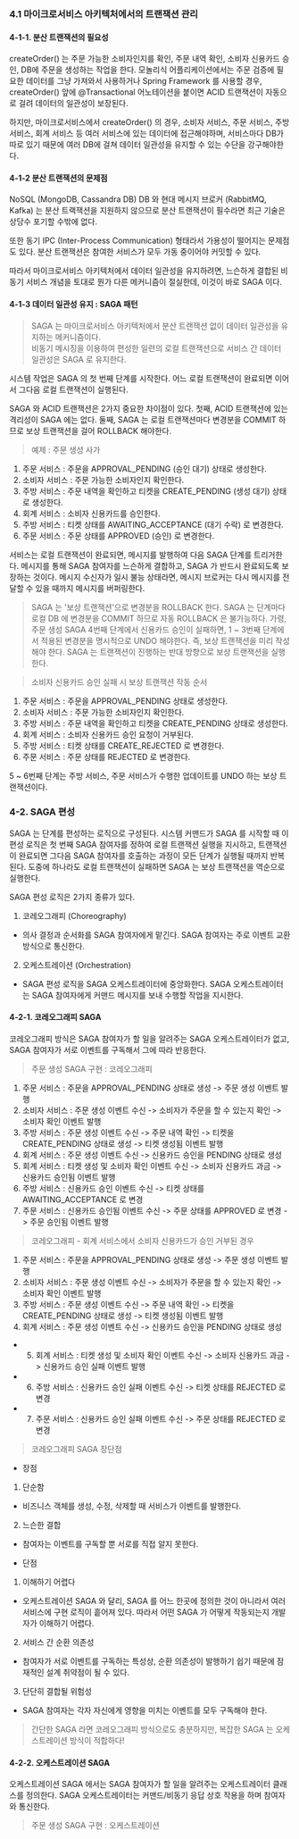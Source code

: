 ### 4.1 마이크로서비스 아키텍처에서의 트랜잭션 관리

#### 4-1-1. 분산 트랜잭션의 필요성

createOrder() 는 주문 가능한 소비자인지를 확인, 주문 내역 확인, 소비자 신용카드 승인, DB에 주문을 생성하는 작업을 한다.
모놀리식 어플리케이션에서는 주문 검증에 필요한 데이터를 그냥 가져와서 사용하거나 Spring Framework 를 사용할 경우, 
createOrder() 앞에 @Transactional 어노테이션을 붙이면 ACID 트랜잭션이 자동으로 걸려 데이터의 일관성이 보장된다.

하지만, 마이크로서비스에서 createOrder() 의 경우, 소비자 서비스, 주문 서비스, 주방 서비스, 회계 서비스 등 여러 서비스에 
있는 데이터에 접근해야하며, 서비스마다 DB가 따로 있기 때문에 여러 DB에 걸쳐 데이터 일관성을 유지할 수 있는 수단을 강구해야한다.

#### 4-1-2 분산 트랜잭션의 문제점

NoSQL (MongoDB, Cassandra DB) DB 와 현대 메시지 브로커 (RabbitMQ, Kafka) 는 분산 트랙잭션을 지원하지 않으므로
분산 트랜잭션이 필수라면 최근 기술은 상당수 포기할 수밖에 없다. 

또한 동기 IPC (Inter-Process Communication) 형태라서 가용성이 떨어지는 문제점도 있다. 
분산 트랜잭션은 참여한 서비스가 모두 가동 중이어야 커밋할 수 있다.

따라서 마이크로서비스 아키텍처에서 데이터 일관성을 유지하려면, 느슨하게 결합된 비동기 서비스 개념을 토대로 뭔가 다른 메커니즘이 절실한데, 
이것이 바로 SAGA 이다.

#### 4-1-3 데이터 일관성 유지 : SAGA 패턴

> SAGA 는 마이크로서비스 아키텍처에서 분산 트랜잭션 없이 데이터 일관성을 유지하는 메커니즘이다.   
비동기 메시징을 이용하여 편성한 일련의 로컬 트랜잭션으로 서비스 간 데이터 일관성은 SAGA 로 유지한다.

시스템 작업은 SAGA 의 첫 번째 단계를 시작한다. 어느 로컬 트랜잭션이 완료되면 이어서 그다음 로컬 트랜잭션이 실행된다.

SAGA 와 ACID 트랜잭션은 2가지 중요한 차이점이 있다.
첫째, ACID 트랜잭션에 있는 격리성이 SAGA 에는 없다.
둘째, SAGA 는 로컬 트랜잭션마다 변경분을 COMMIT 하므로 보상 트랜잭션을 걸어 ROLLBACK 해야한다.

> 예제 : 주문 생성 사가

1. 주문 서비스 : 주문을 APPROVAL_PENDING (승인 대기) 상태로 생성한다. 
2. 소비자 서비스 : 주문 가능한 소비자인지 확인한다.
3. 주방 서비스 : 주문 내역을 확인하고 티켓을 CREATE_PENDING (생성 대기) 상태로 생성한다.
4. 회계 서비스 : 소비자 신용카드를 승인한다.
5. 주방 서비스 : 티켓 상태를 AWAITING_ACCEPTANCE (대기 수락) 로 변경한다.
6. 주문 서비스 : 주문 상태를 APPROVED (승인) 로 변경한다. 

서비스는 로컬 트랜잭션이 완료되면, 메시지를 발행하여 다음 SAGA 단계를 트리거한다.
메시지를 통해 SAGA 참여자를 느슨하게 결합하고, SAGA 가 반드시 완료되도록 보장하는 것이다.
메시지 수신자가 일시 불능 상태라면, 메시지 브로커는 다시 메시지를 전달할 수 있을 때까지 메시지를 버퍼링한다.

> SAGA 는 '보상 트랜잭션'으로 변경분을 ROLLBACK 한다.
SAGA 는 단계마다 로컬 DB 에 변경분을 COMMIT 하므로 자동 ROLLBACK 은 불가능하다.
가령, 주문 생성 SAGA 4번째 단계에서 신용카드 승인이 실패하면, 1 ~ 3번째 단계에서 적용된 변경분을 명시적으로 UNDO 해야한다.
즉, 보상 트랜잭션을 미리 작성해야 한다.
SAGA 는 트랜잭션이 진행하는 반대 방향으로 보상 트랜잭션을 실행한다.

> 소비자 신용카드 승인 실패 시 보상 트랜잭션 작동 순서
1. 주문 서비스 : 주문을 APPROVAL_PENDING 상태로 생성한다.
2. 소비자 서비스 : 주문 가능한 소비자인지 확인한다.
3. 주방 서비스 : 주문 내역을 확인하고 티켓을 CREATE_PENDING 상태로 생성한다.
4. 회계 서비스 : 소비자 신용카드 승인 요청이 거부된다.
5. 주방 서비스 : 티켓 상태를 CREATE_REJECTED 로 변경한다.
6. 주문 서비스 : 주문 상태를 REJECTED 로 변경한다.

5 ~ 6번째 단계는 주방 서비스, 주문 서비스가 수행한 업데이트를 UNDO 하는 보상 트랜잭션이다.

### 4-2. SAGA 편성

SAGA 는 단계를 편성하는 로직으로 구성된다. 시스템 커맨드가 SAGA 를 시작할 때 이 편성 로직은 첫 번째 SAGA 참여자를 정하여
로컬 트랜잭션 실행을 지시하고, 트랜잭션이 완료되면 그다음 SAGA 참여자를 호출하는 과정이 모든 단계가 실행될 때까지 반복된다.
도중에 하나라도 로컬 트랜잭션이 실패하면 SAGA 는 보상 트랜잭션을 역순으로 실행한다. 

SAGA 편성 로직은 2가지 종류가 있다.

1. 코레오그래피 (Choreography)
- 의사 결정과 순서화를 SAGA 참여자에게 맡긴다. SAGA 참여자는 주로 이벤트 교환 방식으로 통신한다.

2. 오케스트레이션 (Orchestration)
- SAGA 편성 로직을 SAGA 오케스트레이터에 중앙화한다. SAGA 오케스트레이터는 SAGA 참여자에게 커맨드 메시지를 보내 수행할 작업을 지시한다.

#### 4-2-1. 코레오그래피 SAGA

코레오그래피 방식은 SAGA 참여자가 할 일을 알려주는 SAGA 오케스트레이터가 없고, SAGA 참여자가 서로 이벤트를 구독해서 그에 따라 반응한다.

> 주문 생성 SAGA 구현 : 코레오그래피

1. 주문 서비스 : 주문을 APPROVAL_PENDING 상태로 생성 -> 주문 생성 이벤트 발행
2. 소비자 서비스 : 주문 생성 이벤트 수신 -> 소비자가 주문을 할 수 있는지 확인 -> 소비자 확인 이벤트 발행
3. 주방 서비스 : 주문 생성 이벤트 수신 -> 주문 내역 확인 -> 티켓을 CREATE_PENDING 상태로 생성 -> 티켓 생성됨 이벤트 발행
4. 회계 서비스 : 주문 생성 이벤트 수신 -> 신용카드 승인을 PENDING 상태로 생성
5. 회계 서비스 : 티켓 생성 및 소비자 확인 이벤트 수신 -> 소비자 신용카드 과금 -> 신용카드 승인됨 이벤트 발행
6. 주방 서비스 : 신용카드 승인 이벤트 수신 -> 티켓 상태를 AWAITING_ACCEPTANCE 로 변경
7. 주문 서비스 : 신용카드 승인됨 이벤트 수신 -> 주문 상태를 APPROVED 로 변경 -> 주문 승인됨 이벤트 발행

> 코레오그래피 - 회계 서비스에서 소비자 신용카드가 승인 거부된 경우
1. 주문 서비스 : 주문을 APPROVAL_PENDING 상태로 생성 -> 주문 생성 이벤트 발행
2. 소비자 서비스 : 주문 생성 이벤트 수신 -> 소비자가 주문을 할 수 있는지 확인 -> 소비자 확인 이벤트 발행
3. 주방 서비스 : 주문 생성 이벤트 수신 -> 주문 내역 확인 -> 티켓을 CREATE_PENDING 상태로 생성 -> 티켓 생성됨 이벤트 발행
4. 회계 서비스 : 주문 생성 이벤트 수신 -> 신용카드 승인을 PENDING 상태로 생성
* 5. 회계 서비스 : 티켓 생성 및 소비자 확인 이벤트 수신 -> 소비자 신용카드 과금 -> 신용카드 승인 실패 이벤트 발행
* 6. 주방 서비스 : 신용카드 승인 실패 이벤트 수신 -> 티켓 상태를 REJECTED 로 변경
* 7. 주문 서비스 : 신용카드 승인 실패 이벤트 수신 -> 주문 상태를 REJECTED 로 변경

> 코레오그래피 SAGA 장단점
- 장점
1. 단순함
- 비즈니스 객체를 생성, 수정, 삭제할 때 서비스가 이벤트를 발행한다.
2. 느슨한 결합
- 참여자는 이벤트를 구독할 뿐 서로를 직접 알지 못한다.

- 단점
1. 이해하기 어렵다
- 오케스트레이션 SAGA 와 달리, SAGA 를 어느 한곳에 정의한 것이 아니라서 여러 서비스에 구현 로직이 흩어져 있다.
따라서 어떤 SAGA 가 어떻게 작동되는지 개발자가 이해하기 어렵다.
2. 서비스 간 순환 의존성 
- 참여자가 서로 이벤트를 구독하는 특성상, 순환 의존성이 발행하기 쉽기 때문에 잠재적인 설계 취약점이 될 수 있다.
3. 단단히 결합될 위험성 
- SAGA 참여자는 각자 자신에게 영향을 미치는 이벤트를 모두 구독해야 한다.

> 간단한 SAGA 라면 코레오그래피 방식으로도 충분하지만, 복잡한 SAGA 는 오케스트레이션 방식이 적합하다!   

#### 4-2-2. 오케스트레이션 SAGA

오케스트레이션 SAGA 에서는 SAGA 참여자가 할 일을 알려주는 오케스트레이터 클래스를 정의한다.
SAGA 오케스트레이터는 커맨드/비동기 응답 상호 작용을 하며 참여자와 통신한다.

> 주문 생성 SAGA 구현 : 오케스트레이션

